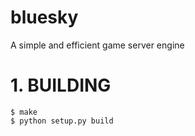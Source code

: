 # bluesky
A simple and efficient game server engine

# 1. BUILDING

```
$ make
$ python setup.py build
```